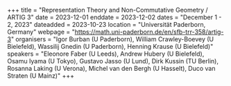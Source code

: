 +++
title = "Representation Theory and Non-Commutative Geometry / ARTIG 3"
date = 2023-12-01
enddate = 2023-12-02
dates = "December 1 - 2, 2023"
dateadded = 2023-10-23
location = "Universität Paderborn, Germany"
webpage = "https://math.uni-paderborn.de/en/sfb-trr-358/artig-3"
organisers = "Igor Burban (U Paderborn), William Crawley-Boevey (U Bielefeld), Wassilij Gnedin (U Paderborn), Henning Krause (U Bielefeld)"
speakers = "Eleonore Faber (U Leeds), Andrew Hubery (U Bielefeld), Osamu Iyama (U Tokyo), Gustavo Jasso (U Lund), Dirk Kussin (TU Berlin), Rosanna Laking (U Verona), Michel van den Bergh (U Hasselt), Duco van Straten (U Mainz)"
+++

